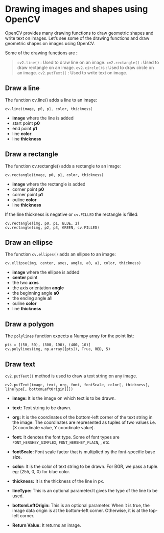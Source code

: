# Drawing images and shapes using OpenCV

OpenCV provides many drawing functions to draw geometric shapes and write text on images. Let’s see some of the drawing functions and draw geometric shapes on images using OpenCV.

Some of the drawing functions are :

> `cv2.line()` : Used to draw line on an image. 
> `cv2.rectangle()` : Used to draw rectangle on an image. 
> `cv2.circle()`s : Used to draw circle on an image. 
> `cv2.putText()` : Used to write text on image.

## Draw a line
The function cv.line() adds a line to an image:

```
cv.line(image, p0, p1, color, thickness)
```
- **image** where the line is added
- start point **p0**
- end point **p1**
- line **color**
- line **thickness**

## Draw a rectangle
The function cv.rectangle() adds a rectangle to an image:

```
cv.rectangle(image, p0, p1, color, thickness)
```
- **image** where the rectangle is added
- corner point **p0**
- corner point **p1**
- ouline **color**
- line **thickness**

If the line thickness is negative or `cv.FILLED` the rectangle is filled:

```
cv.rectangle(img, p0, p1, BLUE, 2)
cv.rectangle(img, p2, p3, GREEN, cv.FILLED)
```

## Draw an ellipse
The function `cv.ellipes()` adds an ellipse to an image:

```
cv.ellipse(img, center, axes, angle, a0, a1, color, thickness)
```
- **image** where the ellipse is added
- **center** point
- the two **axes**
- the axis orientation **angle**
- the beginning angle **a0**
- the ending angle **a1**
- ouline **color**
- line **thickness**

## Draw a polygon
The `polylines` function expects a Numpy array for the point list:

```
pts = [(50, 50), (300, 190), (400, 10)]
cv.polylines(img, np.array([pts]), True, RED, 5)
```

## Draw text
`cv2.putText()` method is used to draw a text string on any image.

```
cv2.putText(image, text, org, font, fontScale, color[, thickness[, lineType[, bottomLeftOrigin]]])
```

- **image:** It is the image on which text is to be drawn.
- **text:** Text string to be drawn.
- **org:** It is the coordinates of the bottom-left corner of the text string in the image. The coordinates are represented as tuples of two values i.e. (X coordinate value, Y coordinate value).
- **font:** It denotes the font type. Some of font types are `FONT_HERSHEY_SIMPLEX`, `FONT_HERSHEY_PLAIN`, , etc.
- **fontScale:** Font scale factor that is multiplied by the font-specific base size.
- **color:** It is the color of text string to be drawn. For BGR, we pass a tuple. eg: (255, 0, 0) for blue color.
- **thickness:** It is the thickness of the line in px.
- **lineType:** This is an optional parameter.It gives the type of the line to be used.
- **bottomLeftOrigin:** This is an optional parameter. When it is true, the image data origin is at the bottom-left corner. Otherwise, it is at the top-left corner.



- **Return Value:** It returns an image.
